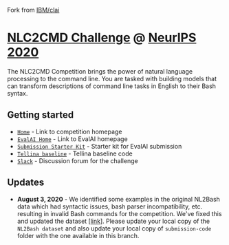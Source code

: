 Fork from [IBM/clai](https://github.com/IBM/clai/tree/2ad172acbed0c1ec870cc39f47635adea39f19c0)

# [NLC2CMD Challenge](http://ibm.biz/nlc2cmd) @ [NeurIPS 2020](https://neurips.cc/Conferences/2020/CompetitionTrack)


The NLC2CMD Competition brings the power of natural language processing to the command line. You are tasked with building models that can transform descriptions of command line tasks in English to their Bash syntax.

## Getting started

- [`Home`](http://ibm.biz/nlc2cmd) - Link to competition homepage
- [`EvalAI Home`](https://evalai.cloudcv.org/web/challenges/challenge-page/674/overview) - Link to EvalAI homepage
- [`Submission Starter Kit`](./submission-code) - Starter kit for EvalAI submission
- [`Tellina baseline`](./tellina-baseline) - Tellina baseline code
- [`Slack`](http://ibm.biz/clai-slack) - Discussion forum for the challenge


## Updates

- **August  3, 2020** - We identified some examples in the original NL2Bash data which had syntactic issues, bash parser incompatibility, etc. resulting in invalid Bash commands for the competition. We've fixed this and updated the dataset [[link](./docs/nl2bash-data.md)]. Please update your local copy of the `NL2Bash dataset` and also update your local copy of `submission-code` folder with the one available in this branch.
